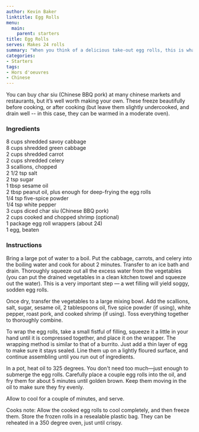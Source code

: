 ```yaml
---
author: Kevin Baker
linktitle: Egg Rolls
menu:
  main:
    parent: starters
title: Egg Rolls
serves: Makes 24 rolls
summary: "When you think of a delicious take-out egg rolls, this is what you’re thinking of. "
categories:
- Starters
tags: 
- Hors d'oeuvres 
- Chinese
---
```

You can buy char siu (Chinese BBQ pork) at many chinese markets and restaurants, but it’s well worth making your own. These freeze beautifully before cooking, or after cooking (but leave them slightly undercooked, and drain well -- in this case, they can be warmed in a moderate oven).

### Ingredients

<div class="ingredient-list">

8 cups shredded savoy cabbage  
8 cups shredded green cabbage  
2 cups shredded carrot  
2 cups shredded celery  
3 scallions, chopped  
2 1/2 tsp salt  
2 tsp sugar  
1 tbsp sesame oil  
2 tbsp peanut oil, plus enough for deep-frying the egg rolls  
1/4 tsp five-spice powder  
1/4 tsp white pepper  
3 cups diced char siu (Chinese BBQ pork)  
2 cups cooked and chopped shrimp (optional)  
1 package egg roll wrappers (about 24)  
1 egg, beaten      

</div>

### Instructions

Bring a large pot of water to a boil. Put the cabbage, carrots, and celery into the boiling water and cook for about 2 minutes. Transfer to an ice bath and drain. Thoroughly squeeze out all the excess water from the vegetables (you can put the drained vegetables in a clean kitchen towel and squeeze out the water). This is a very important step — a wet filling will yield soggy, sodden egg rolls.

Once dry, transfer the vegetables to a large mixing bowl. Add the scallions, salt, sugar, sesame oil, 2 tablespoons oil, five spice powder (if using), white pepper, roast pork, and cooked shrimp (if using). Toss everything together to thoroughly combine.

To wrap the egg rolls, take a small fistful of filling, squeeze it a little in your hand until it is compressed together, and place it on the wrapper. The wrapping method is similar to that of a burrito. Just add a thin layer of egg to make sure it stays sealed. Line them up on a lightly floured surface, and continue assembling until you run out of ingredients.

In a pot, heat oil to 325 degrees. You don't need too much—just enough to submerge the egg rolls. Carefully place a couple egg rolls into the oil, and fry them for about 5 minutes until golden brown. Keep them moving in the oil to make sure they fry evenly.

Allow to cool for a couple of minutes, and serve.

Cooks note: Allow the cooked egg rolls to cool completely, and then freeze them. Store the frozen rolls in a resealable plastic bag. They can be reheated in a 350 degree oven, just until crispy. 